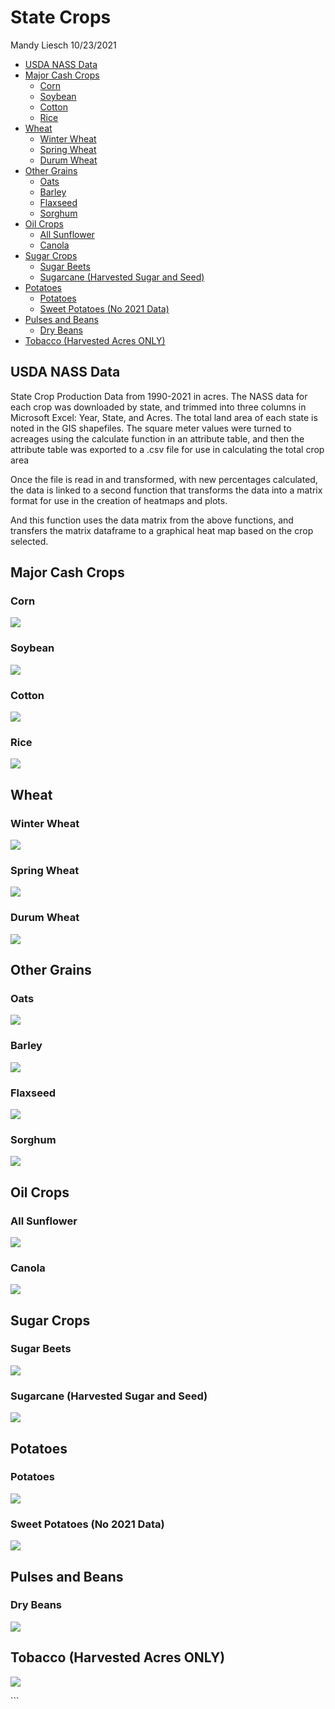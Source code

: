 State Crops
================
Mandy Liesch
10/23/2021

-   [USDA NASS Data](#usda-nass-data)
-   [Major Cash Crops](#major-cash-crops)
    -   [Corn](#corn)
    -   [Soybean](#soybean)
    -   [Cotton](#cotton)
    -   [Rice](#rice)
-   [Wheat](#wheat)
    -   [Winter Wheat](#winter-wheat)
    -   [Spring Wheat](#spring-wheat)
    -   [Durum Wheat](#durum-wheat)
-   [Other Grains](#other-grains)
    -   [Oats](#oats)
    -   [Barley](#barley)
    -   [Flaxseed](#flaxseed)
    -   [Sorghum](#sorghum)
-   [Oil Crops](#oil-crops)
    -   [All Sunflower](#all-sunflower)
    -   [Canola](#canola)
-   [Sugar Crops](#sugar-crops)
    -   [Sugar Beets](#sugar-beets)
    -   [Sugarcane (Harvested Sugar and
        Seed)](#sugarcane-harvested-sugar-and-seed)
-   [Potatoes](#potatoes)
    -   [Potatoes](#potatoes-1)
    -   [Sweet Potatoes (No 2021 Data)](#sweet-potatoes-no-2021-data)
-   [Pulses and Beans](#pulses-and-beans)
    -   [Dry Beans](#dry-beans)
-   [Tobacco (Harvested Acres ONLY)](#tobacco-harvested-acres-only)

## USDA NASS Data

State Crop Production Data from 1990-2021 in acres. The NASS data for
each crop was downloaded by state, and trimmed into three columns in
Microsoft Excel: Year, State, and Acres. The total land area of each
state is noted in the GIS shapefiles. The square meter values were
turned to acreages using the calculate function in an attribute table,
and then the attribute table was exported to a .csv file for use in
calculating the total crop area

Once the file is read in and transformed, with new percentages
calculated, the data is linked to a second function that transforms the
data into a matrix format for use in the creation of heatmaps and plots.

And this function uses the data matrix from the above functions, and
transfers the matrix dataframe to a graphical heat map based on the crop
selected.

## Major Cash Crops

### Corn

<img src="README_files/figure-gfm/unnamed-chunk-8-1.png" style="display: block; margin: auto;" />

### Soybean

<img src="README_files/figure-gfm/unnamed-chunk-9-1.png" style="display: block; margin: auto;" />

### Cotton

<img src="README_files/figure-gfm/unnamed-chunk-10-1.png" style="display: block; margin: auto;" />

### Rice

<img src="README_files/figure-gfm/unnamed-chunk-11-1.png" style="display: block; margin: auto;" />

## Wheat

### Winter Wheat

<img src="README_files/figure-gfm/unnamed-chunk-12-1.png" style="display: block; margin: auto;" />

### Spring Wheat

<img src="README_files/figure-gfm/unnamed-chunk-13-1.png" style="display: block; margin: auto;" />

### Durum Wheat

<img src="README_files/figure-gfm/unnamed-chunk-14-1.png" style="display: block; margin: auto;" />

## Other Grains

### Oats

<img src="README_files/figure-gfm/unnamed-chunk-15-1.png" style="display: block; margin: auto;" />

### Barley

<img src="README_files/figure-gfm/unnamed-chunk-16-1.png" style="display: block; margin: auto;" />

### Flaxseed

<img src="README_files/figure-gfm/unnamed-chunk-17-1.png" style="display: block; margin: auto;" />

### Sorghum

<img src="README_files/figure-gfm/unnamed-chunk-18-1.png" style="display: block; margin: auto;" />

## Oil Crops

### All Sunflower

<img src="README_files/figure-gfm/unnamed-chunk-19-1.png" style="display: block; margin: auto;" />

### Canola

<img src="README_files/figure-gfm/unnamed-chunk-20-1.png" style="display: block; margin: auto;" />

## Sugar Crops

### Sugar Beets

<img src="README_files/figure-gfm/unnamed-chunk-21-1.png" style="display: block; margin: auto;" />

### Sugarcane (Harvested Sugar and Seed)

<img src="README_files/figure-gfm/unnamed-chunk-22-1.png" style="display: block; margin: auto;" />

## Potatoes

### Potatoes

<img src="README_files/figure-gfm/unnamed-chunk-23-1.png" style="display: block; margin: auto;" />

### Sweet Potatoes (No 2021 Data)

<img src="README_files/figure-gfm/unnamed-chunk-24-1.png" style="display: block; margin: auto;" />

## Pulses and Beans

### Dry Beans

<img src="README_files/figure-gfm/unnamed-chunk-25-1.png" style="display: block; margin: auto;" />

## Tobacco (Harvested Acres ONLY)

<img src="README_files/figure-gfm/unnamed-chunk-26-1.png" style="display: block; margin: auto;" />

\`\`\`
